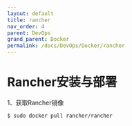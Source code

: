 ```yaml
---
layout: default
title: rancher
nav_order: 4
parent: DevOps
grand_parent: Docker
permalink: /docs/DevOps/Docker/rancher
---
```


# Rancher安装与部署

1、获取Rancher镜像

``` bash
$ sudo docker pull rancher/rancher
```
